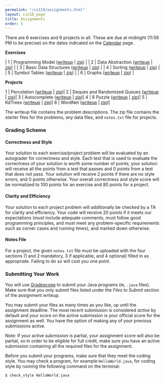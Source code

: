 ```yaml
---
permalink: "/cs210/assignments.html"
layout: cs210_page
title: Assignments
order: 5
---
```


There are 6 exercises and 6 projects in all. These are due at midnight (11:59 PM to be precise) on the dates indicated on the [Calendar](calendar.html) page.

**Exercises**

| 1 | Programming Model ([writeup](https://www.cs.umb.edu/~siyer/teaching/cs210/exercise1.pdf) \| [zip](https://www.cs.umb.edu/~siyer/teaching/cs210/exercise1.zip)) |
| 2 | Data Abstraction ([writeup](https://www.cs.umb.edu/~siyer/teaching/cs210/exercise2.pdf) \| [zip](https://www.cs.umb.edu/~siyer/teaching/cs210/exercise2.zip)) |
| 3 | Basic Data Structures ([writeup](https://www.cs.umb.edu/~siyer/teaching/cs210/exercise3.pdf) \| [zip](https://www.cs.umb.edu/~siyer/teaching/cs210/exercise3.zip)) |
| 4 | Sorting ([writeup](https://www.cs.umb.edu/~siyer/teaching/cs210/exercise4.pdf) \| [zip](https://www.cs.umb.edu/~siyer/teaching/cs210/exercise4.zip)) |
| 5 | Symbol Tables ([writeup](https://www.cs.umb.edu/~siyer/teaching/cs210/exercise5.pdf) \| [zip](https://www.cs.umb.edu/~siyer/teaching/cs210/exercise5.zip)) |
| 6 | Graphs ([writeup](https://www.cs.umb.edu/~siyer/teaching/cs210/exercise6.pdf) \| [zip](https://www.cs.umb.edu/~siyer/teaching/cs210/exercise6.zip)) |

**Projects**

1 | Percolation ([writeup](https://www.cs.umb.edu/~siyer/teaching/cs210/project1.pdf) \| [zip](https://www.cs.umb.edu/~siyer/teaching/cs210/project1.zip))|
2 | Deques and Randomized Queues ([writeup](https://www.cs.umb.edu/~siyer/teaching/cs210/project2.pdf) \| [zip](https://www.cs.umb.edu/~siyer/teaching/cs210/project2.zip))|
3 | Autocomplete ([writeup](https://www.cs.umb.edu/~siyer/teaching/cs210/project3.pdf) \| [zip](https://www.cs.umb.edu/~siyer/teaching/cs210/project3.zip))|
4 | 8 Puzzle ([writeup](https://www.cs.umb.edu/~siyer/teaching/cs210/project4.pdf) \| [zip](https://www.cs.umb.edu/~siyer/teaching/cs210/project4.zip))|
5 | KdTrees ([writeup](https://www.cs.umb.edu/~siyer/teaching/cs210/project5.pdf) \| [zip](https://www.cs.umb.edu/~siyer/teaching/cs210/project5.zip))|
6 | WordNet ([writeup](https://www.cs.umb.edu/~siyer/teaching/cs210/project6.pdf) \| [zip](https://www.cs.umb.edu/~siyer/teaching/cs210/project6.zip))|

The writeup file contains the problem descriptions. The zip file contains the starter files for the problems, any data files, and `notes.txt` file for projects.

### Grading Scheme

#### Correctness and Style

Your solution to each exercise/project problem will be evaluated by an autograder for correctness and style. Each test that is used to evaluate the correctness of your solution is worth some number of points; your solution will receive all the points from a test that passes and 0 points from a test that does not pass. Your solution will receive 2 points if there are no style errors, and 0 points otherwise. Your overall correctness and style score will be normalized to 100 points for an exercise and 80 points for a project.

#### Clarity and Efficiency

Your solution to each project problem will additionally be checked by a TA for clarity and efficiency. Your code will receive 20 points if it meets our expectations (must include adequate comments, must follow good programming principles, and must meet any problem-specific requirements such as corner cases and running times), and marked down otherwise.

#### Notes File

For a project, the given `notes.txt` file must be uploaded with the four sections (1 and 2 mandatory, 3 if applicable, and 4 optional) filled in as appropriate. Failing to do so will cost you one point.

### Submitting Your Work

You will use [Gradescope](https://gradescope.com/) to submit your Java programs (ie, `.java` files). Make sure that you only submit files listed under the *Files to Submit* section of the assignment writeup.

You may submit your files as many times as you like, up until the assignment deadline. The most recent submission is considered *active* by default and your score on the active submission is your official score for the assignment as well. You have the option of making any of your previous submissions active.

Note: If your active submission is partial, your assignment score will also be partial, so in order to be eligible for full credit, make sure you have an active submission containing all the required files for the assignment. 

Before you submit your programs, make sure that they meet the coding style. You may check a program, for example `HelloWorld.java`, for coding style by running the following command on the terminal:

```
$ check_style HelloWorld.java
```
